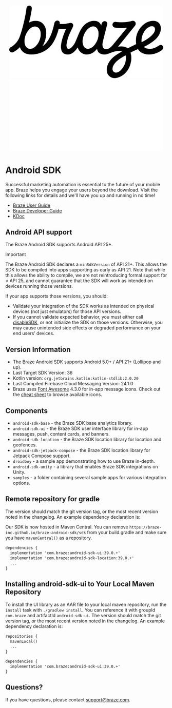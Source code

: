 <p align="center">
  <img width="480" alt="Braze Logo" src=".github/assets/logo-light.png#gh-light-mode-only" />
  <img width="480" alt="Braze Logo" src=".github/assets/logo-dark.png#gh-dark-mode-only" />
</p>

# Android SDK

Successful marketing automation is essential to the future of your mobile app. Braze helps you engage your users beyond the download. Visit the following links for details and we'll have you up and running in no time!

- [Braze User Guide](https://www.braze.com/docs/user_guide/introduction/ "Braze User Guide")
- [Braze Developer Guide](https://www.braze.com/docs/developer_guide/platforms/android/sdk_integration/ "Braze Developer Guide")
- [KDoc](https://braze-inc.github.io/braze-android-sdk/kdoc/ "Braze Android SDK Class Documentation")

## Android API support

The Braze Android SDK supports Android API 25+.

> [!IMPORTANT]
> The Braze Android SDK declares a `minSdkVersion` of API 21+. This allows the SDK to be compiled into apps supporting as early as API 21. Note that while this allows the ability to compile, we are not reintroducing formal support for < API 25, and cannot guarantee that the SDK will work as intended on devices running those versions.
> 
> If your app supports those versions, you should:
> - Validate your integration of the SDK works as intended on physical devices (not just emulators) for those API versions.
> - If you cannot validate expected behavior, you must either call [disableSDK](https://braze-inc.github.io/braze-android-sdk/kdoc/braze-android-sdk/com.braze/-braze/-companion/disable-sdk.html), or not initialize the SDK on those versions. Otherwise, you may cause unintended side effects or degraded performance on your end users’ devices.

## Version Information

- The Braze Android SDK supports Android 5.0+ / API 21+ (Lollipop and up).
- Last Target SDK Version: 36
- Kotlin version: `org.jetbrains.kotlin:kotlin-stdlib:2.0.20`
- Last Compiled Firebase Cloud Messaging Version: 24.1.0
- Braze uses [Font Awesome](https://fontawesome.com/v4/) 4.3.0 for in-app message icons. Check out the [cheat sheet](https://fontawesome.com/v4/cheatsheet/) to browse available icons.

## Components

- `android-sdk-base` - the Braze SDK base analytics library.
- `android-sdk-ui` - the Braze SDK user interface library for in-app messages, push, content cards, and banners.
- `android-sdk-location` - the Braze SDK location library for location and geofences.
- `android-sdk-jetpack-compose` - the Braze SDK location library for Jetpack Compose support.
- `droidboy` - a sample app demonstrating how to use Braze in-depth.
- `android-sdk-unity` - a library that enables Braze SDK integrations on Unity.
- `samples` - a folder containing several sample apps for various integration options.

## Remote repository for gradle
The version should match the git version tag, or the most recent version noted in the changelog. An example dependency declaration is:

Our SDK is now hosted in Maven Central. You can remove `https://braze-inc.github.io/braze-android-sdk/sdk` from your build.gradle and make sure you have `mavenCentral()` as a repository.

```
dependencies {
  implementation 'com.braze:android-sdk-ui:39.0.+'
  implementation 'com.braze:android-sdk-location:39.0.+'
  ...
}
```

## Installing android-sdk-ui to Your Local Maven Repository
To install the UI library as an AAR file to your local maven repository, run the `install` task with
`./gradlew install`. You can reference it with groupId `com.braze` and artifactId `android-sdk-ui`. The version should
match the git version tag, or the most recent version noted in the changelog. An example dependency declaration is:

```
repositories {
  mavenLocal()
  ...
}
```

```
dependencies {
  implementation 'com.braze:android-sdk-ui:39.0.+'
}
```

## Questions?

If you have questions, please contact [support@braze.com](mailto:support@braze.com).
